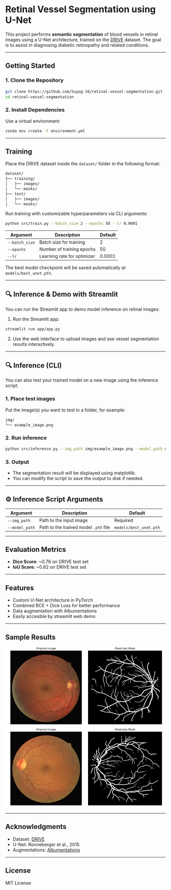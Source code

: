 
# Retinal Vessel Segmentation using U-Net

This project performs **semantic segmentation** of blood vessels in retinal images using a U-Net architecture, trained on the [DRIVE](https://drive.grand-challenge.org/) dataset. The goal is to assist in diagnosing diabetic retinopathy and related conditions.

---

## Getting Started

### 1. Clone the Repository

```bash
git clone https://github.com/Suyog-16/retinal-vessel-segmentation.git
cd retinal-vessel-segmentation
````

### 2. Install Dependencies

Use a virtual environment:

```bash
conda env create -f environment.yml
```

---

## Training

Place the DRIVE dataset inside the `dataset/` folder in the following format:

```
dataset/
├── training/
│   ├── images/
│   └── masks/
├── test/
│   ├── images/
│   └── masks/
```

Run training with customizable hyperparameters via CLI arguments:

```bash
python src/train.py --batch_size 2 --epochs 50 --lr 0.0001
```

| Argument       | Description                 | Default |
| -------------- | --------------------------- | ------- |
| `--batch_size` | Batch size for training     | 2       |
| `--epochs`     | Number of training epochs   | 50      |
| `--lr`         | Learning rate for optimizer | 0.0001   |

The best model checkpoint will be saved automatically at `models/best_unet.pth`.

---

## 🔍 Inference & Demo with Streamlit

You can run the Streamlit app to demo model inference on retinal images:

1. Run the Streamlit app:

```bash
streamlit run app/app.py
```

2. Use the web interface to upload images and see vessel segmentation results interactively.



---

## 🔍 Inference (CLI)

You can also test your trained model on a new image using the inference script.

### 1. Place test images

Put the image(s) you want to test in a folder, for example:

```
img/
└── example_image.png
```

### 2. Run inference

```bash
python src/inference.py --img_path img/example_image.png --model_path models/unet_weights.pth
```

### 3. Output

* The segmentation result will be displayed using matplotlib.
* You can modify the script to save the output to disk if needed.

---

## ⚙️ Inference Script Arguments

| Argument       | Description                           | Default                   |
| -------------- | ------------------------------------- | ------------------------- |
| `--img_path`   | Path to the input image               | Required                  |
| `--model_path` | Path to the trained model `.pth` file | `models/best_unet.pth` |

---

## Evaluation Metrics

* **Dice Score**: \~0.76 on DRIVE test set
* **IoU Score**: \~0.62 on DRIVE test set

---

## Features

* Custom U-Net architecture in PyTorch
* Combined BCE + Dice Loss for better performance
* Data augmentation with Albumentations
* Easily  accesible by streamlit web demo

---

## Sample Results

![Sample Input](img/Figure_1.png) <br>
![Sample Input2](img/Figure_2.png)

---

## Acknowledgments

* Dataset: [DRIVE](https://drive.grand-challenge.org/)
* U-Net: Ronneberger et al., 2015
* Augmentations: [Albumentations](https://albumentations.ai)

---

## License

MIT License

